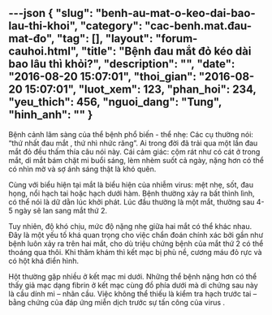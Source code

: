 ---json
{
    "slug": "benh-au-mat-o-keo-dai-bao-lau-thi-khoi",
    "category": "cac-benh.mat.đau-mat-đo",
    "tag": [],
    "layout": "forum-cauhoi.html",
    "title": "Bệnh đau mắt đỏ kéo dài bao lâu thì khỏi?",
    "description": "",
    "date": "2016-08-20 15:07:01",
    "thoi_gian": "2016-08-20 15:07:01",
    "luot_xem": 123,
    "phan_hoi": 234,
    "yeu_thich": 456,
    "nguoi_dang": "Tung",
    "hinh_anh": ""
}
---
Bệnh cảnh lâm sàng của thể bệnh phổ biến - thể nhẹ: Các cụ thường nói: “thứ nhất đau mắt , thứ nhì nhức răng”. Ai trong đời đã trải qua một lần đau mắt đỏ đều thấm thía câu nói này. Cái cảm giác: cộm rát như có cát ở trong mắt, dỉ mắt bám chặt mi buổi sáng, lèm nhèm suốt cả ngày, nặng hơn có thể có nhìn mờ và sợ ánh sáng thật là khó quên. 

Cùng với biểu hiện tại mắt là biểu hiện của nhiễm virus: mệt nhẹ, sốt, đau họng, nổi hạch tai hoặc hạch dưới hàm. Bệnh thường xảy ra bất thình lình, có thể nói là dữ dằn lúc khởi phát. Lúc đầu thường là một mắt, thường sau 4-5 ngày sẽ lan sang mắt thứ 2. 

Tuy nhiên, độ khó chịu, mức độ nặng nhẹ giữa hai mắt có thể khác nhau. Đây là một yếu tố khá quan trọng cho việc chẩn đoán chính xác bởi gần như bệnh luôn xảy ra trên hai mắt, cho dù triệu chứng bệnh của mắt thứ 2 có thể thoáng qua thôi. Khi thăm khám thì kết mạc bị phù nề, cương máu đỏ rực và có hột khá điển hình. 

Hột thường gặp nhiều ở kết mạc mi dưới. Những thể bệnh nặng hơn có thể thấy giả mạc dạng fibrin ở kết mạc cùng đồ phía dưới mà di chứng sau này là cầu dính mi – nhãn cầu. Việc không thể thiếu là kiểm tra hạch trước tai – bằng chứng của đáp ứng miễn dịch trước sự tấn công của virus .